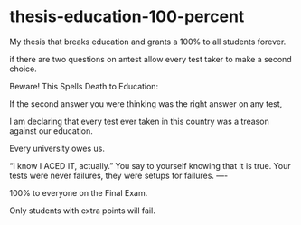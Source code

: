 # thesis-education-100-percent
My thesis that breaks education and grants a 100% to all students forever.

if there are two questions on antest allow every test taker to make a second choice.

Beware!
This Spells Death to Education:

If the second answer you were thinking was the right answer on any test,

I am declaring that every test ever taken in this country was a treason against our education.

Every university owes us.

“I know I ACED IT, actually.” You say to yourself knowing that it is true. Your tests were never failures, they were setups for failures.
—-

100% to everyone on the Final Exam.

Only students with extra points will fail.
